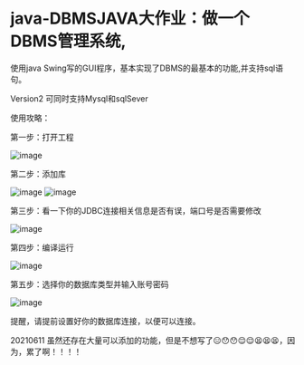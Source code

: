 # java-DBMSJAVA大作业：做一个DBMS管理系统,
使用java Swing写的GUI程序，基本实现了DBMS的最基本的功能,并支持sql语句。

Version2 可同时支持Mysql和sqlSever

使用攻略：

第一步：打开工程

![image](https://user-images.githubusercontent.com/85092561/121652598-64e90a80-cace-11eb-8083-c74eb21b7fe3.png)

第二步：添加库

![image](https://user-images.githubusercontent.com/85092561/121652779-9530a900-cace-11eb-9806-3c5ab88ba091.png)
![image](https://user-images.githubusercontent.com/85092561/121652842-a7124c00-cace-11eb-9027-95694d75344d.png)

第三步：看一下你的JDBC连接相关信息是否有误，端口号是否需要修改

![image](https://user-images.githubusercontent.com/85092561/121653071-e3de4300-cace-11eb-9d6e-f1e124ff663c.png)

第四步：编译运行

![image](https://user-images.githubusercontent.com/85092561/121653270-1720d200-cacf-11eb-9784-6631a52c39bc.png)

第五步：选择你的数据库类型并输入账号密码

![image](https://user-images.githubusercontent.com/85092561/121653373-361f6400-cacf-11eb-9c2e-98aadf902ce4.png)

提醒，请提前设置好你的数据库连接，以便可以连接。

20210611
虽然还存在大量可以添加的功能，但是不想写了😑😯😯😌😌😫😫😫，因为，累了啊！！！！
